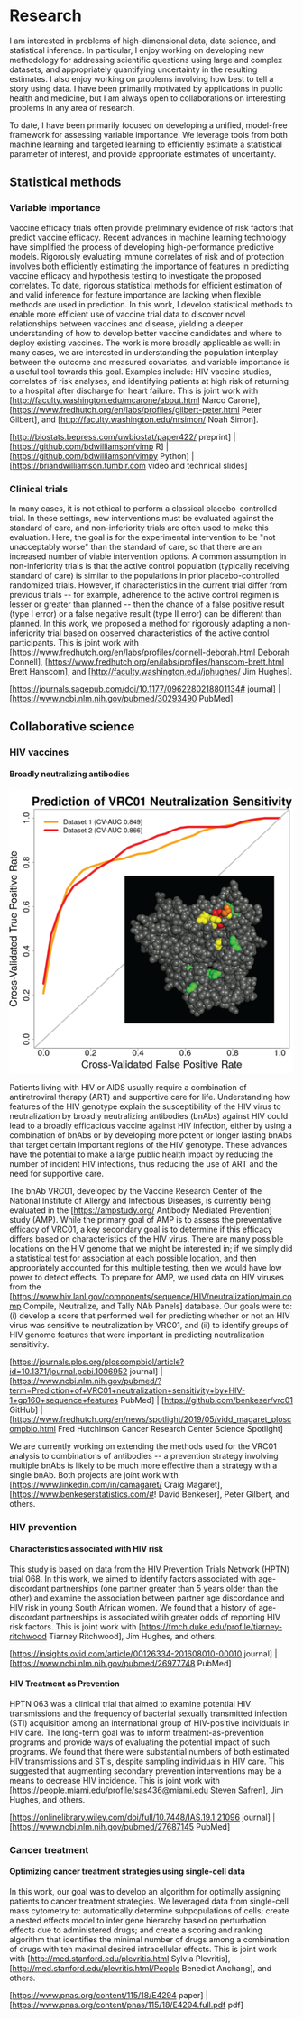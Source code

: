 # Research

I am interested in problems of high-dimensional data, data science, and statistical inference. In particular, I enjoy working on developing new methodology for addressing scientific questions using large and complex datasets, and appropriately quantifying uncertainty in the resulting estimates. I also enjoy working on problems involving how best to tell a story using data. I have been primarily motivated by applications in public health and medicine, but I am always open to collaborations on interesting problems in any area of research.

To date, I have been primarily focused on developing a unified, model-free framework for assessing variable importance. We leverage tools from both machine learning and targeted learning to efficiently estimate a statistical parameter of interest, and provide appropriate estimates of uncertainty.

## Statistical methods

### Variable importance

Vaccine efficacy trials often provide preliminary evidence of risk factors that predict vaccine efficacy. Recent advances in machine learning technology have simplified the process of developing high-performance predictive models. Rigorously evaluating immune correlates of risk and of protection involves both efficiently estimating the importance of features in predicting vaccine efficacy and hypothesis testing to investigate the proposed correlates. To date, rigorous statistical methods for efficient estimation of and valid inference for feature importance are lacking when flexible methods are used in prediction. In this work, I develop statistical methods to enable more efficient use of vaccine trial data to discover novel relationships between vaccines and disease, yielding a deeper understanding of how to develop better vaccine candidates and where to deploy existing vaccines. The work is more broadly applicable as well: in many cases, we are interested in understanding the population interplay between the outcome and measured covariates, and variable importance is a useful tool towards this goal. Examples include: HIV vaccine studies, correlates of risk analyses, and identifying patients at high risk of returning to a hospital after discharge for heart failure. This is joint work with [http://faculty.washington.edu/mcarone/about.html Marco Carone], [https://www.fredhutch.org/en/labs/profiles/gilbert-peter.html Peter Gilbert], and [http://faculty.washington.edu/nrsimon/ Noah Simon].


[http://biostats.bepress.com/uwbiostat/paper422/ preprint] | [https://github.com/bdwilliamson/vimp R] | [https://github.com/bdwilliamson/vimpy Python] | [https://briandwilliamson.tumblr.com video and technical slides]


### Clinical trials

In many cases, it is not ethical to perform a classical placebo-controlled trial. In these settings, new interventions must be evaluated against the standard of care, and non-inferiority trials are often used to make this evaluation. Here, the goal is for the experimental intervention to be "not unacceptably worse" than the standard of care, so that there are an increased number of viable intervention options. A common assumption in non-inferiority trials is that the active control population (typically receiving standard of care) is similar to the populations in prior placebo-controlled randomized trials. However, if characteristics in the current trial differ from previous trials -- for example, adherence to the active control regimen is lesser or greater than planned -- then the chance of a false positive result (type I error) or a false negative result (type II error) can be different than planned. In this work, we proposed a method for rigorously adapting a non-inferiority trial based on observed characteristics of the active control participants. This is joint work with [https://www.fredhutch.org/en/labs/profiles/donnell-deborah.html Deborah Donnell], [https://www.fredhutch.org/en/labs/profiles/hanscom-brett.html Brett Hanscom], and [http://faculty.washington.edu/jphughes/ Jim Hughes].

[https://journals.sagepub.com/doi/10.1177/0962280218801134# journal] | [https://www.ncbi.nlm.nih.gov/pubmed/30293490 PubMed]

## Collaborative science

### HIV vaccines

#### Broadly neutralizing antibodies

![](ROC_curve_with_Env_inset_v2.tif)

Patients living with HIV or AIDS usually require a combination of antiretroviral therapy (ART) and supportive care for life. Understanding how features of the HIV genotype explain the susceptibility of the HIV virus to neutralization by broadly neutralizing antibodies (bnAbs) against HIV could lead to a broadly efficacious vaccine against HIV infection, either by using a combination of bnAbs or by developing more potent or longer lasting bnAbs that target certain important regions of the HIV genotype. These advances have the potential to make a large public health impact by reducing the number of incident HIV infections, thus reducing the use of ART and the need for supportive care.

The bnAb VRC01, developed by the Vaccine Research Center of the National Institute of Allergy and Infectious Diseases, is currently being evaluated in the [https://ampstudy.org/ Antibody Mediated Prevention] study (AMP). While the primary goal of AMP is to assess the preventative efficacy of VRC01, a key secondary goal is to determine if this efficacy differs based on characteristics of the HIV virus. There are many possible locations on the HIV genome that we might be interested in; if we simply did a statistical test for association at each possible location, and then appropriately accounted for this multiple testing, then we would have low power to detect effects. To prepare for AMP, we used data on HIV viruses from the [https://www.hiv.lanl.gov/components/sequence/HIV/neutralization/main.comp Compile, Neutralize, and Tally NAb Panels] database. Our goals were to: (i) develop a score that performed well for predicting whether or not an HIV virus was sensitive to neutralization by VRC01, and (ii) to identify groups of HIV genome features that were important in predicting neutralization sensitivity. 

[https://journals.plos.org/ploscompbiol/article?id=10.1371/journal.pcbi.1006952 journal] | [https://www.ncbi.nlm.nih.gov/pubmed/?term=Prediction+of+VRC01+neutralization+sensitivity+by+HIV-1+gp160+sequence+features PubMed] | [https://github.com/benkeser/vrc01 GitHub] | [https://www.fredhutch.org/en/news/spotlight/2019/05/vidd_magaret_ploscompbio.html Fred Hutchinson Cancer Research Center Science Spotlight]

We are currently working on extending the methods used for the VRC01 analysis to combinations of antibodies -- a prevention strategy involving multiple bnAbs is likely to be much more effective than a strategy with a single bnAb. Both projects are joint work with [https://www.linkedin.com/in/camagaret/ Craig Magaret], [https://www.benkeserstatistics.com/#! David Benkeser], Peter Gilbert, and others.

### HIV prevention

#### Characteristics associated with HIV risk

This study is based on data from the HIV Prevention Trials Network (HPTN) trial 068. In this work, we aimed to identify factors associated with age-discordant partnerships (one partner greater than 5 years older than the other) and examine the association between partner age discordance and HIV risk in young South African women. We found that a history of age-discordant partnerships is associated witih greater odds of reporting HIV risk factors. This is joint work with [https://fmch.duke.edu/profile/tiarney-ritchwood Tiarney Ritchwood], Jim Hughes, and others.

[https://insights.ovid.com/article/00126334-201608010-00010 journal] | [https://www.ncbi.nlm.nih.gov/pubmed/26977748 PubMed]

#### HIV Treatment as Prevention

HPTN 063 was a clinical trial that aimed to examine potential HIV transmissions and the frequency of bacterial sexually transmitted infection (STI) acquisition among an international group of HIV-positive individuals in HIV care. The long-term goal was to inform treatment-as-prevention programs and provide ways of evaluating the potential impact of such programs. We found that there were substantial numbers of both estimated HIV transmissions and STIs, despite sampling individuals in HIV care. This suggested that augmenting secondary prevention interventions may be a means to decrease HIV incidence. This is joint work with [https://people.miami.edu/profile/sas436@miami.edu Steven Safren], Jim Hughes, and others.

[https://onlinelibrary.wiley.com/doi/full/10.7448/IAS.19.1.21096 journal] | [https://www.ncbi.nlm.nih.gov/pubmed/27687145 PubMed]

### Cancer treatment

#### Optimizing cancer treatment strategies using single-cell data

In this work, our goal was to develop an algorithm for optimally assigning patients to cancer treatment strategies. We leveraged data from single-cell mass cytometry to: automatically determine subpopulations of cells; create a nested effects model to infer gene hierarchy based on perturbation effects due to administered drugs; and create a scoring and ranking algorithm that identifies the minimal number of drugs among a combination of drugs with teh maximal desired intracellular effects. This is joint work with [http://med.stanford.edu/plevritis.html Sylvia Plevritis], [http://med.stanford.edu/plevritis.html/People Benedict Anchang], and others.

[https://www.pnas.org/content/115/18/E4294 paper] | [https://www.pnas.org/content/pnas/115/18/E4294.full.pdf pdf]